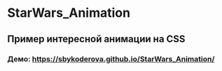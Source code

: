 # StarWars_Animation
## Пример интересной анимации на CSS
### Демо: https://sbykoderova.github.io/StarWars_Animation/
